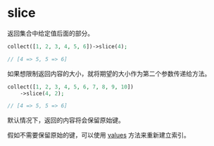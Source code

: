 # slice

返回集合中给定值后面的部分。

```php
collect([1, 2, 3, 4, 5, 6])->slice(4);

// [4 => 5, 5 => 6]
```

如果想限制返回内容的大小，就将期望的大小作为第二个参数传递给方法。

```php
collect([1, 2, 3, 4, 5, 6, 7, 8, 9, 10])
    ->slice(4, 2);

// [4 => 5, 5 => 6]
```

默认情况下，返回的内容将会保留原始键。

假如不需要保留原始的键，可以使用 [values](values.md) 方法来重新建立索引。


